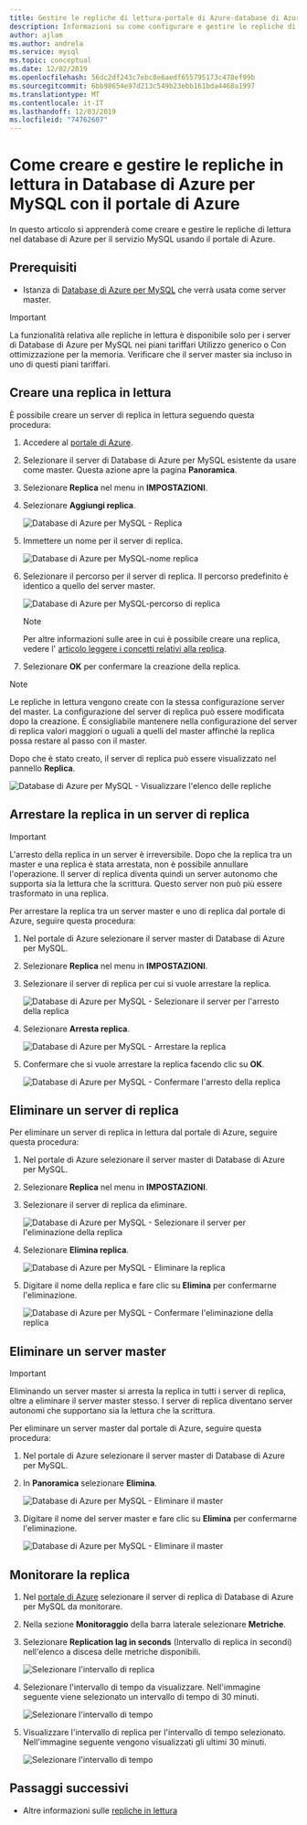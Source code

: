 ```yaml
---
title: Gestire le repliche di lettura-portale di Azure-database di Azure per MySQL
description: Informazioni su come configurare e gestire le repliche di lettura nel database di Azure per MySQL usando il portale di Azure.
author: ajlam
ms.author: andrela
ms.service: mysql
ms.topic: conceptual
ms.date: 12/02/2019
ms.openlocfilehash: 56dc2df243c7ebc8e6aedf655795173c478ef99b
ms.sourcegitcommit: 6bb98654e97d213c549b23ebb161bda4468a1997
ms.translationtype: MT
ms.contentlocale: it-IT
ms.lasthandoff: 12/03/2019
ms.locfileid: "74762607"
---
```

# <a name="how-to-create-and-manage-read-replicas-in-azure-database-for-mysql-using-the-azure-portal"></a>Come creare e gestire le repliche in lettura in Database di Azure per MySQL con il portale di Azure

In questo articolo si apprenderà come creare e gestire le repliche di lettura nel database di Azure per il servizio MySQL usando il portale di Azure.

## <a name="prerequisites"></a>Prerequisiti

- Istanza di [Database di Azure per MySQL](quickstart-create-mysql-server-database-using-azure-portal.md) che verrà usata come server master.

> [!IMPORTANT]
> La funzionalità relativa alle repliche in lettura è disponibile solo per i server di Database di Azure per MySQL nei piani tariffari Utilizzo generico o Con ottimizzazione per la memoria. Verificare che il server master sia incluso in uno di questi piani tariffari.

## <a name="create-a-read-replica"></a>Creare una replica in lettura

È possibile creare un server di replica in lettura seguendo questa procedura:

1. Accedere al [portale di Azure](https://portal.azure.com/).

2. Selezionare il server di Database di Azure per MySQL esistente da usare come master. Questa azione apre la pagina **Panoramica**.

3. Selezionare **Replica** nel menu in **IMPOSTAZIONI**.

4. Selezionare **Aggiungi replica**.

   ![Database di Azure per MySQL - Replica](./media/howto-read-replica-portal/add-replica.png)

5. Immettere un nome per il server di replica.

    ![Database di Azure per MySQL-nome replica](./media/howto-read-replica-portal/replica-name.png)

6. Selezionare il percorso per il server di replica. Il percorso predefinito è identico a quello del server master.

    ![Database di Azure per MySQL-percorso di replica](./media/howto-read-replica-portal/replica-location.png)

   > [!NOTE]
   > Per altre informazioni sulle aree in cui è possibile creare una replica, vedere l' [articolo leggere i concetti relativi alla replica](concepts-read-replicas.md). 

7. Selezionare **OK** per confermare la creazione della replica.

> [!NOTE]
> Le repliche in lettura vengono create con la stessa configurazione server del master. La configurazione del server di replica può essere modificata dopo la creazione. È consigliabile mantenere nella configurazione del server di replica valori maggiori o uguali a quelli del master affinché la replica possa restare al passo con il master.

Dopo che è stato creato, il server di replica può essere visualizzato nel pannello **Replica**.

   ![Database di Azure per MySQL - Visualizzare l'elenco delle repliche](./media/howto-read-replica-portal/list-replica.png)

## <a name="stop-replication-to-a-replica-server"></a>Arrestare la replica in un server di replica

> [!IMPORTANT]
> L'arresto della replica in un server è irreversibile. Dopo che la replica tra un master e una replica è stata arrestata, non è possibile annullare l'operazione. Il server di replica diventa quindi un server autonomo che supporta sia la lettura che la scrittura. Questo server non può più essere trasformato in una replica.

Per arrestare la replica tra un server master e uno di replica dal portale di Azure, seguire questa procedura:

1. Nel portale di Azure selezionare il server master di Database di Azure per MySQL. 

2. Selezionare **Replica** nel menu in **IMPOSTAZIONI**.

3. Selezionare il server di replica per cui si vuole arrestare la replica.

   ![Database di Azure per MySQL - Selezionare il server per l'arresto della replica](./media/howto-read-replica-portal/stop-replication-select.png)

4. Selezionare **Arresta replica**.

   ![Database di Azure per MySQL - Arrestare la replica](./media/howto-read-replica-portal/stop-replication.png)

5. Confermare che si vuole arrestare la replica facendo clic su **OK**.

   ![Database di Azure per MySQL - Confermare l'arresto della replica](./media/howto-read-replica-portal/stop-replication-confirm.png)

## <a name="delete-a-replica-server"></a>Eliminare un server di replica

Per eliminare un server di replica in lettura dal portale di Azure, seguire questa procedura:

1. Nel portale di Azure selezionare il server master di Database di Azure per MySQL.

2. Selezionare **Replica** nel menu in **IMPOSTAZIONI**.

3. Selezionare il server di replica da eliminare.

   ![Database di Azure per MySQL - Selezionare il server per l'eliminazione della replica](./media/howto-read-replica-portal/delete-replica-select.png)

4. Selezionare **Elimina replica**.

   ![Database di Azure per MySQL - Eliminare la replica](./media/howto-read-replica-portal/delete-replica.png)

5. Digitare il nome della replica e fare clic su **Elimina** per confermarne l'eliminazione.  

   ![Database di Azure per MySQL - Confermare l'eliminazione della replica](./media/howto-read-replica-portal/delete-replica-confirm.png)

## <a name="delete-a-master-server"></a>Eliminare un server master

> [!IMPORTANT]
> Eliminando un server master si arresta la replica in tutti i server di replica, oltre a eliminare il server master stesso. I server di replica diventano server autonomi che supportano sia la lettura che la scrittura.

Per eliminare un server master dal portale di Azure, seguire questa procedura:

1. Nel portale di Azure selezionare il server master di Database di Azure per MySQL.

2. In **Panoramica** selezionare **Elimina**.

   ![Database di Azure per MySQL - Eliminare il master](./media/howto-read-replica-portal/delete-master-overview.png)

3. Digitare il nome del server master e fare clic su **Elimina** per confermarne l'eliminazione.  

   ![Database di Azure per MySQL - Eliminare il master](./media/howto-read-replica-portal/delete-master-confirm.png)

## <a name="monitor-replication"></a>Monitorare la replica

1. Nel [portale di Azure](https://portal.azure.com/) selezionare il server di replica di Database di Azure per MySQL da monitorare.

2. Nella sezione **Monitoraggio** della barra laterale selezionare **Metriche**.

3. Selezionare **Replication lag in seconds** (Intervallo di replica in secondi) nell'elenco a discesa delle metriche disponibili.

   ![Selezionare l'intervallo di replica](./media/howto-read-replica-portal/monitor-select-replication-lag.png)

4. Selezionare l'intervallo di tempo da visualizzare. Nell'immagine seguente viene selezionato un intervallo di tempo di 30 minuti.

   ![Selezionare l'intervallo di tempo](./media/howto-read-replica-portal/monitor-replication-lag-time-range.png)

5. Visualizzare l'intervallo di replica per l'intervallo di tempo selezionato. Nell'immagine seguente vengono visualizzati gli ultimi 30 minuti.

   ![Selezionare l'intervallo di tempo](./media/howto-read-replica-portal/monitor-replication-lag-time-range-thirty-mins.png)

## <a name="next-steps"></a>Passaggi successivi

- Altre informazioni sulle [repliche in lettura](concepts-read-replicas.md)